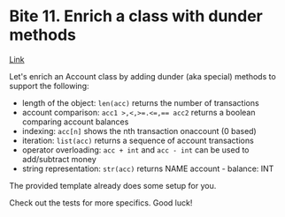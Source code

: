 # Bite 11. Enrich a class with dunder methods

[Link](https://codechalleng.es/bites/11/)

Let's enrich an Account class by adding dunder (aka special) methods to support the following:

- length of the object: `len(acc)` returns the number of transactions
- account comparison: `acc1 >,<,>=.<=,== acc2` returns a boolean comparing account balances
- indexing: `acc[n]` shows the nth transaction onaccount (0 based)
- iteration: `list(acc)` returns a sequence of account transactions
- operator overloading: `acc + int` and `acc - int` can be used to add/subtract money
- string representation: `str(acc)` returns NAME account - balance: INT

The provided template already does some setup for you.

Check out the tests for more specifics. Good luck!
